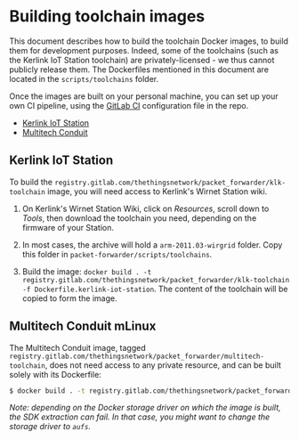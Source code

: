 # Building toolchain images

This document describes how to build the toolchain Docker images, to build them for development purposes. Indeed, some of the toolchains (such as the Kerlink IoT Station toolchain) are privately-licensed - we thus cannot publicly release them. The Dockerfiles mentioned in this document are located in the `scripts/toolchains` folder.

Once the images are built on your personal machine, you can set up your own CI pipeline, using the [GitLab CI](.gitlab-ci.yml) configuration file in the repo.

* [Kerlink IoT Station](#klk-iot-station)
* [Multitech Conduit](#multitech)

## <a name="klk-iot-station"></a>Kerlink IoT Station

To build the `registry.gitlab.com/thethingsnetwork/packet_forwarder/klk-toolchain` image, you will need access to Kerlink's Wirnet Station wiki.

1. On Kerlink's Wirnet Station Wiki, click on *Resources*, scroll down to *Tools*, then download the toolchain you need, depending on the firmware of your Station.

2. In most cases, the archive will hold a `arm-2011.03-wirgrid` folder. Copy this folder in `packet-forwarder/scripts/toolchains`.

3. Build the image: `docker build . -t registry.gitlab.com/thethingsnetwork/packet_forwarder/klk-toolchain -f Dockerfile.kerlink-iot-station`. The content of the toolchain will be copied to form the image.

## <a name="multitech"></a>Multitech Conduit mLinux

The Multitech Conduit image, tagged `registry.gitlab.com/thethingsnetwork/packet_forwarder/multitech-toolchain`, does not need access to any private resource, and can be built solely with its Dockerfile:

```bash
$ docker build . -t registry.gitlab.com/thethingsnetwork/packet_forwarder/multitech-toolchain -f Dockerfile.multitech
```

*Note: depending on the Docker storage driver on which the image is built, the SDK extraction can fail. In that case, you might want to change the storage driver to `aufs`.*
